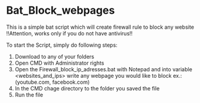 # Bat_Block_webpages
This is a simple bat script which will create firewall rule to block any website 
!!Attention, works only if you do not have antivirus!!


To start the Script, simply do following steps:

1) Download to any of your folders
2) Open CMD with Administrator rights
3) Open the Firewall_block_ip_adresses.bat with Notepad and into variable <websites_and_ips> write any webpage you would like to block ex.: (youtube.com, facebook.com)
4) In the CMD chage directory to the folder you saved the file
5) Run the file
